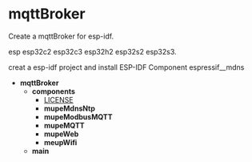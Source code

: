 # mqttBroker

Create a mqttBroker for esp-idf.

esp esp32c2 esp32c3 esp32h2 esp32s2 esp32s3.

creat a esp-idf project and install ESP-IDF Component espressif__mdns



- __mqttBroker__
    - __components__
      - [LICENSE](LICENSE.md)
      - __mupeMdnsNtp__
      - __mupeModbusMQTT__
      - __mupeMQTT__
      - __mupeWeb__
      - __meupWifi__
    - __main__
 